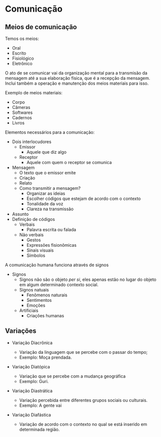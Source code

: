 # Comunicação

## Meios de comunicação
Temos os meios:
- Oral
- Escrito
- Fisiológico
- Eletrônico

O ato de se comunicar vai da organização mental para a transmisão da mensagem até a sua
elaboração física, que é a recepção da mensagem. Inclui também a operação e manutenção dos
meios materiais para isso.

Exemplo de meios materiais:
- Corpo
- Câmeras
- Softwares
- Cadernos
- Livros

Elementos necessários para a comunicação:
- Dois interlocudores
  - Emissor
    - Aquele que diz algo
  - Receptor
    - Aquele com quem o receptor se comunica
- Mensagem
  - O texto que o emissor emite
  - Criação
  - Relato
  - Como transmitir a mensagem?
    - Organizar as ideias
    - Escolher códigos que estejam de acordo com o contexto
    - Tonalidade da voz
    - Clareza na transmissão
- Assunto
- Definição de códigos
  - Verbais
    - Palavra escrita ou falada
  - Não verbais
    - Gestos
    - Expressões fisionômicas
    - Sinais visuais
    - Símbolos

A comunicação humana funciona através de signos
- Signos
  - Signos não são o objeto _per si_, eles apenas estão no lugar do objeto em algum
    determinado contexto social.
  - Signos natuais
    - Fenômenos naturais
    - Sentimentos
    - Emoções
  - Artificiais
    - Criações humanas


## Variações

- Variação Diacrônica
  - Variação da linguagem que se percebe com o passar do tempo;
  - Exemplo: Moça prendada.

- Variação Diatópica
  - Variação que se percebe com a mudança geográfica
  - Exemplo: Guri.

- Variação Diastrática
  - Variação percebida entre diferentes grupos sociais ou culturais.
  - Exemplo: A gente vai

- Variação Diafástica
  - Variação de acordo com o contexto no qual se está inserido em determinada região.
